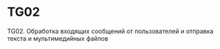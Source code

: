 # TG02
 TG02. Обработка входящих сообщений от пользователей и отправка текста и мультимедийных файлов
